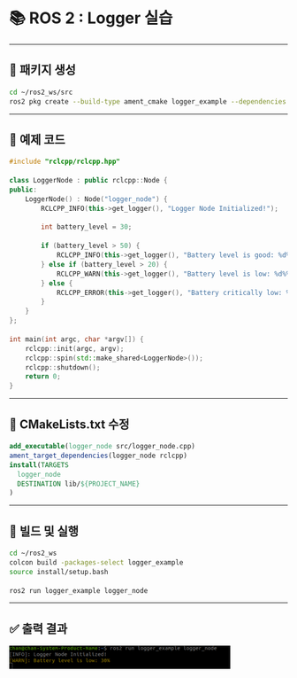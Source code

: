 
# 📚 ROS 2 : Logger 실습 

---

## 🧨  패키지 생성

```bash
cd ~/ros2_ws/src
ros2 pkg create --build-type ament_cmake logger_example --dependencies rclcpp
```

---

## 📄 예제 코드

```cpp
#include "rclcpp/rclcpp.hpp"

class LoggerNode : public rclcpp::Node {
public:
    LoggerNode() : Node("logger_node") {
        RCLCPP_INFO(this->get_logger(), "Logger Node Initialized!");

        int battery_level = 30;

        if (battery_level > 50) {
            RCLCPP_INFO(this->get_logger(), "Battery level is good: %d%%", battery_level);
        } else if (battery_level > 20) {
            RCLCPP_WARN(this->get_logger(), "Battery level is low: %d%%", battery_level);
        } else {
            RCLCPP_ERROR(this->get_logger(), "Battery critically low: %d%%", battery_level);
        }
    }
};

int main(int argc, char *argv[]) {
    rclcpp::init(argc, argv);
    rclcpp::spin(std::make_shared<LoggerNode>());
    rclcpp::shutdown();
    return 0;
}
```

---

## 📄 CMakeLists.txt 수정

```cmake
add_executable(logger_node src/logger_node.cpp)
ament_target_dependencies(logger_node rclcpp)
install(TARGETS
  logger_node
  DESTINATION lib/${PROJECT_NAME}
)
```

---

## 🚀  빌드 및 실행

```bash
cd ~/ros2_ws
colcon build -packages-select logger_example
source install/setup.bash

ros2 run logger_example logger_node
```

---

## ✅  출력 결과 


<img src="logger.png" alt="logger" width="400"/>



